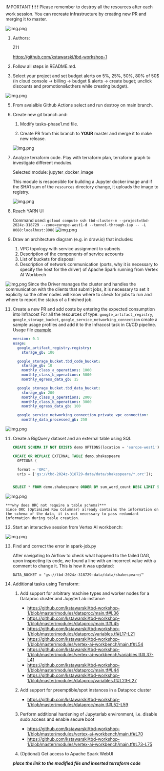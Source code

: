 IMPORTANT ❗ ❗ ❗ Please remember to destroy all the resources after each work session. You can recreate infrastructure by creating new PR and merging it to master.

![img.png](doc/figures/destroy.png)

1. Authors:

   Z11

   https://github.com/kstawarski/tbd-workshop-1

2. Follow all steps in README.md.

3. Select your project and set budget alerts on 5%, 25%, 50%, 80% of 50$ (in cloud console -> billing -> budget & alerts -> create buget; unclick discounts and promotions&others while creating budget).

  ![img.png](doc/figures/discounts.png)

5. From avaialble Github Actions select and run destroy on main branch.

7. Create new git branch and:
    1. Modify tasks-phase1.md file.

    2. Create PR from this branch to **YOUR** master and merge it to make new release.

    ![img.png](doc/figures/workshop1_task6_release.png)


8. Analyze terraform code. Play with terraform plan, terraform graph to investigate different modules.

    Selected module: jupyter_docker_image

    This module is responsible for building a Jupyter docker image and if the SHA1 sum of the `resources` directory change, it uploads the image to registry.

   ![img.png](doc/figures/workshop1_task7_jupyter_module.png)


9. Reach YARN UI

    Command used:
    `gcloud compute ssh tbd-cluster-m --project=tbd-2024z-318729 --zone=europe-west1-d --tunnel-through-iap -- -L 8088:localhost:8088`
   ![img.png](doc/figures/workshop1_task9_yarn.png)


10. Draw an architecture diagram (e.g. in draw.io) that includes:
    1. VPC topology with service assignment to subnets
    2. Description of the components of service accounts
    3. List of buckets for disposal
    4. Description of network communication (ports, why it is necessary to specify the host for the driver) of Apache Spark running from Vertex AI Workbech

   ![img.png](doc/figures/workshop1_task10_arch.png)
    Since the Driver manages the cluster and handles the communication with the clients that submit jobs, it is necessary to set it explicity so the other nodes will know where to check for jobs to run and where to report the status of a finished job.

11. Create a new PR and add costs by entering the expected consumption into Infracost
For all the resources of type: `google_artifact_registry`, `google_storage_bucket`, `google_service_networking_connection`
create a sample usage profiles and add it to the Infracost task in CI/CD pipeline. Usage file [example](https://github.com/infracost/infracost/blob/master/infracost-usage-example.yml)

    ```yaml
    version: 0.1
    usage:
      google_artifact_registry.registry:
        storage_gb: 100

      google_storage_bucket.tbd_code_bucket:
        storage_gb: 10
        monthly_class_a_operations: 1000
        monthly_class_b_operations: 5000
        monthly_egress_data_gb: 15

      google_storage_bucket.tbd_data_bucket:
        storage_gb: 200
        monthly_class_a_operations: 2000
        monthly_class_b_operations: 3000
        monthly_egress_data_gb: 100

      google_service_networking_connection.private_vpc_connection:
        monthly_data_processed_gb: 250
    ```

   ![img.png](doc/figures/workshop1_task11_infracost.png)

11. Create a BigQuery dataset and an external table using SQL

    ```sql
    CREATE SCHEMA IF NOT EXISTS demo OPTIONS(location = 'europe-west1');

    CREATE OR REPLACE EXTERNAL TABLE demo.shakespeare
      OPTIONS (

      format = 'ORC',
      uris = ['gs://tbd-2024z-318729-data/data/shakespeare/*.orc']);


    SELECT * FROM demo.shakespeare ORDER BY sum_word_count DESC LIMIT 5;

    ```

   ![img.png](doc/figures/workshop1_task12_bq.png)

    ***why does ORC not require a table schema?***
    Since ORC (Optimized Row Columnar) already contains the information on the schema of the data, it is not necessary to pass redundant information during table creation.


12. Start an interactive session from Vertex AI workbench:

   ![img.png](doc/figures/workshop1_task13_workbench.png)


13. Find and correct the error in spark-job.py

    After navigating to Airflow to check what happend to the failed DAG, upon inspecting its code, we found a line with an incorrect value with a comment to change it.
    This is how it was updated:

    ```
    DATA_BUCKET = "gs://tbd-2024z-318729-data/data/shakespeare/"
    ```


14. Additional tasks using Terraform:

    1. Add support for arbitrary machine types and worker nodes for a Dataproc cluster and JupyterLab instance

        - https://github.com/kstawarski/tbd-workshop-1/blob/master/modules/dataproc/main.tf#L36
        - https://github.com/kstawarski/tbd-workshop-1/blob/master/modules/dataproc/main.tf#L45
        - https://github.com/kstawarski/tbd-workshop-1/blob/master/modules/dataproc/variables.tf#L17-L21
        - https://github.com/kstawarski/tbd-workshop-1/blob/master/modules/vertex-ai-workbench/main.tf#L54
        - https://github.com/kstawarski/tbd-workshop-1/blob/master/modules/vertex-ai-workbench/variables.tf#L37-L41
        - https://github.com/kstawarski/tbd-workshop-1/blob/master/modules/dataproc/main.tf#L44
        - https://github.com/kstawarski/tbd-workshop-1/blob/master/modules/dataproc/variables.tf#L23-L27

    3. Add support for preemptible/spot instances in a Dataproc cluster

        - https://github.com/kstawarski/tbd-workshop-1/blob/master/modules/dataproc/main.tf#L52-L59

    3. Perform additional hardening of Jupyterlab environment, i.e. disable sudo access and enable secure boot

        - https://github.com/kstawarski/tbd-workshop-1/blob/master/modules/vertex-ai-workbench/main.tf#L70
        - https://github.com/kstawarski/tbd-workshop-1/blob/master/modules/vertex-ai-workbench/main.tf#L73-L75

    4. (Optional) Get access to Apache Spark WebUI

    ***place the link to the modified file and inserted terraform code***
